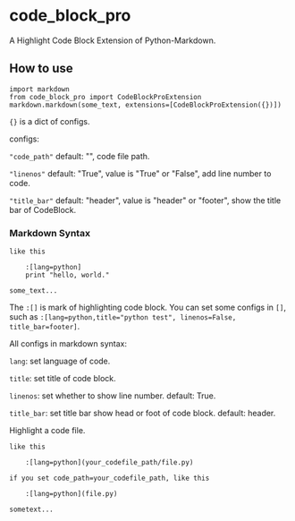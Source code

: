 code_block_pro
==============

A Highlight Code Block Extension of Python-Markdown.

How to use
----------

    import markdown
    from code_block_pro import CodeBlockProExtension
    markdown.markdown(some_text, extensions=[CodeBlockProExtension({})])
  
`{}` is a dict of configs.

configs:

   `"code_path"` default: "", code file path.
     
   `"linenos"` default: "True", value is "True" or "False", add line number to code.
     
   `"title_bar"` default: "header", value is "header" or "footer", show the title bar of CodeBlock.
    
### Markdown Syntax

    like this
        
        :[lang=python]
        print "hello, world."
    
    some_text...
    
    
The `:[]` is mark of highlighting code block. You can set some configs in `[]`,
such as `:[lang=python,title="python test", linenos=False, title_bar=footer]`.

All configs in markdown syntax:

`lang`: set language of code.

`title`: set title of code block.

`linenos`: set whether to show line number. default: True.

`title_bar`: set title bar show head or foot of code block. default: header.

Highlight a code file.

    like this
    
        :[lang=python](your_codefile_path/file.py)
        
    if you set code_path=your_codefile_path, like this
    
        :[lang=python](file.py)
        
    sometext...
    

